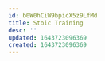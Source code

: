```yaml
---
id: b0W0hCiW9bpicX5z9LfMd
title: Stoic Training
desc: ''
updated: 1643723096369
created: 1643723096369
---
```


